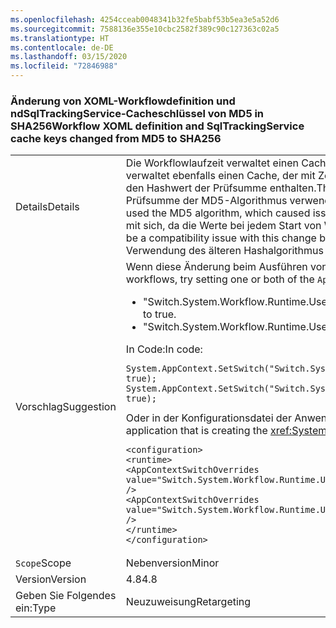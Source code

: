 ```yaml
---
ms.openlocfilehash: 4254cceab0048341b32fe5babf53b5ea3e5a52d6
ms.sourcegitcommit: 7588136e355e10cbc2582f389c90c127363c02a5
ms.translationtype: HT
ms.contentlocale: de-DE
ms.lasthandoff: 03/15/2020
ms.locfileid: "72846988"
---
```

### <a name="workflow-xoml-definition-and-sqltrackingservice-cache-keys-changed-from-md5-to-sha256"></a><span data-ttu-id="15c37-101">Änderung von XOML-Workflowdefinition und ndSqlTrackingService-Cacheschlüssel von MD5 in SHA256</span><span class="sxs-lookup"><span data-stu-id="15c37-101">Workflow XOML definition and SqlTrackingService cache keys changed from MD5 to SHA256</span></span>

|   |   |
|---|---|
|<span data-ttu-id="15c37-102">Details</span><span class="sxs-lookup"><span data-stu-id="15c37-102">Details</span></span>|<span data-ttu-id="15c37-103">Die Workflowlaufzeit verwaltet einen Cache mit in XOML definierten Workflowdefinitionen.</span><span class="sxs-lookup"><span data-stu-id="15c37-103">The Workflow Runtime in keeps a cache of workflow definitions defined in XOML.</span></span> <span data-ttu-id="15c37-104">SqlTrackingService verwaltet ebenfalls einen Cache, der mit Zeichenfolgen verschlüsselt ist.</span><span class="sxs-lookup"><span data-stu-id="15c37-104">The SqlTrackingService also keeps a cache that is keyed by strings.</span></span> <span data-ttu-id="15c37-105">Diese Caches werden nach Werten verschlüsselt, die den Hashwert der Prüfsumme enthalten.</span><span class="sxs-lookup"><span data-stu-id="15c37-105">These caches are keyed by values that include checksum hash value.</span></span> <span data-ttu-id="15c37-106">In .NET Framework 4.7.2 und früheren Versionen wird beim Hashing der Prüfsumme der MD5-Algorithmus verwendet, der auf Systemen, auf den FIPS aktiviert ist, Probleme verursacht hat.</span><span class="sxs-lookup"><span data-stu-id="15c37-106">In the .NET Framework 4.7.2 and earlier versions, this checksum hashing used the MD5 algorithm, which caused issues on FIPS-enabled systems.</span></span> <span data-ttu-id="15c37-107">Ab .NET Framework 4.8 wird der Algorithmus SHA256 verwendet. Diese Änderung bringt kein Kompatibilitätsproblem mit sich, da die Werte bei jedem Start von Workflowlaufzeit und SqlTrackingService neu berechnet werden.</span><span class="sxs-lookup"><span data-stu-id="15c37-107">Starting with the .NET Framework 4.8, the algorithm used is SHA256.There shouldn't be a compatibility issue with this change because the values are recalculated each time the Workflow Runtime and SqlTrackingService is started.</span></span> <span data-ttu-id="15c37-108">Kunden haben jedoch die Möglichkeit, ggf. zur Verwendung des älteren Hashalgorithmus zurückzukehren.</span><span class="sxs-lookup"><span data-stu-id="15c37-108">However, we have provided quirks to allow customers to revert back to usage of the legacy hashing algorithm, if necessary.</span></span>|
|<span data-ttu-id="15c37-109">Vorschlag</span><span class="sxs-lookup"><span data-stu-id="15c37-109">Suggestion</span></span>|<span data-ttu-id="15c37-110">Wenn diese Änderung beim Ausführen von Workflows ein Problem darstellt, legen Sie einen oder beide <code>AppContext</code>-Switches auf „True“ fest:</span><span class="sxs-lookup"><span data-stu-id="15c37-110">If this change presents a problem when executing workflows, try setting one or both of the <code>AppContext</code> switches:</span></span><ul><li><span data-ttu-id="15c37-111">&quot;Switch.System.Workflow.Runtime.UseLegacyHashForWorkflowDefinitionDispenserCacheKey&quot;</span><span class="sxs-lookup"><span data-stu-id="15c37-111">&quot;Switch.System.Workflow.Runtime.UseLegacyHashForWorkflowDefinitionDispenserCacheKey&quot; to true.</span></span></li><li><span data-ttu-id="15c37-112">&quot;Switch.System.Workflow.Runtime.UseLegacyHashForSqlTrackingCacheKey&quot;</span><span class="sxs-lookup"><span data-stu-id="15c37-112">&quot;Switch.System.Workflow.Runtime.UseLegacyHashForSqlTrackingCacheKey&quot; to true.</span></span></li></ul><span data-ttu-id="15c37-113">In Code:</span><span class="sxs-lookup"><span data-stu-id="15c37-113">In code:</span></span><pre><code class="lang-csharp">System.AppContext.SetSwitch(&quot;Switch.System.Workflow.Runtime.UseLegacyHashForWorkflowDefinitionDispenserCacheKey&quot;, true);&#13;&#10;System.AppContext.SetSwitch(&quot;Switch.System.Workflow.Runtime.UseLegacyHashForSqlTrackingCacheKey&quot;, true);&#13;&#10;</code></pre><span data-ttu-id="15c37-114">Oder in der Konfigurationsdatei der Anwendung, die das <xref:System.Workflow.Runtime.WorkflowRuntime>-Objekt erstellt:</span><span class="sxs-lookup"><span data-stu-id="15c37-114">Or in the configuration file (this needs to be in the config file for the application that is creating the <xref:System.Workflow.Runtime.WorkflowRuntime> object):</span></span><pre><code class="lang-xml">&lt;configuration&gt;&#13;&#10;&lt;runtime&gt;&#13;&#10;&lt;AppContextSwitchOverrides value=&quot;Switch.System.Workflow.Runtime.UseLegacyHashForWorkflowDefinitionDispenserCacheKey=true&quot; /&gt;&#13;&#10;&lt;AppContextSwitchOverrides value=&quot;Switch.System.Workflow.Runtime.UseLegacyHashForSqlTrackingCacheKeytrue&quot; /&gt;&#13;&#10;&lt;/runtime&gt;&#13;&#10;&lt;/configuration&gt;&#13;&#10;</code></pre>|
|<span data-ttu-id="15c37-115">`Scope`</span><span class="sxs-lookup"><span data-stu-id="15c37-115">Scope</span></span>|<span data-ttu-id="15c37-116">Nebenversion</span><span class="sxs-lookup"><span data-stu-id="15c37-116">Minor</span></span>|
|<span data-ttu-id="15c37-117">Version</span><span class="sxs-lookup"><span data-stu-id="15c37-117">Version</span></span>|<span data-ttu-id="15c37-118">4.8</span><span class="sxs-lookup"><span data-stu-id="15c37-118">4.8</span></span>|
|<span data-ttu-id="15c37-119">Geben Sie Folgendes ein:</span><span class="sxs-lookup"><span data-stu-id="15c37-119">Type</span></span>|<span data-ttu-id="15c37-120">Neuzuweisung</span><span class="sxs-lookup"><span data-stu-id="15c37-120">Retargeting</span></span>|
